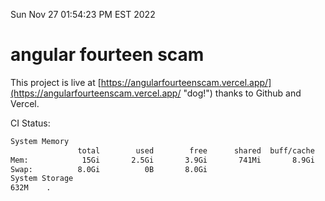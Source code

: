 Sun Nov 27 01:54:23 PM EST 2022

# angular fourteen scam


This project is live at [https://angularfourteenscam.vercel.app/](https://angularfourteenscam.vercel.app/ "dog!") thanks to Github and Vercel.

CI Status: 

```bash
System Memory
               total        used        free      shared  buff/cache   available
Mem:            15Gi       2.5Gi       3.9Gi       741Mi       8.9Gi        11Gi
Swap:          8.0Gi          0B       8.0Gi
System Storage
632M	.
```
```bash

